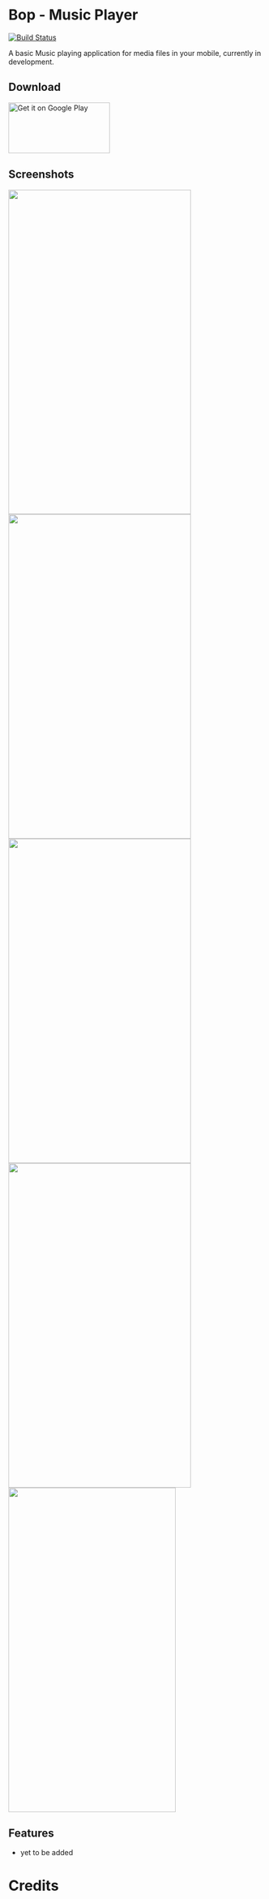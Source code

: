 # Bop - Music Player
[![Build Status](https://travis-ci.org/iamSahdeep/Bop.svg?branch=master)](https://travis-ci.org/iamSahdeep/Bop)

A basic Music playing application for media files in your mobile, currently in development. 


## Download

<a href='https://play.google.com/store/apps/details?id=com.sahdeepsingh.Bop&pcampaignid=MKT-Other-global-all-co-prtnr-py-PartBadge-Mar2515-1'><img alt='Get it on Google Play' src='https://play.google.com/intl/en_us/badges/images/generic/en_badge_web_generic.png' width="200" height="100"/></a>


## Screenshots 

<img src="https://github.com/iamSahdeep/Bop/blob/master/assets/Screenshot_1543082546.png" width="360" height="640">
<img src="https://github.com/iamSahdeep/Bop/blob/master/assets/Screenshot_1543082537.png" width="360" height="640">
<img src="https://github.com/iamSahdeep/Bop/blob/master/assets/Screenshot_1543082585.png" width="360" height="640">
<img src="https://github.com/iamSahdeep/Bop/blob/master/assets/Screenshot_1543082562.png" width="360" height="640">
<img src="https://github.com/iamSahdeep/Bop/blob/master/assets/Screenshot_1543082528.png" width="330" height="640">



## Features

- yet to be added

# Credits
